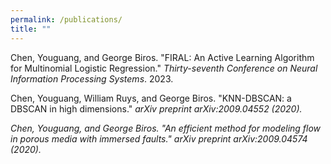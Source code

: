 ```yaml
---
permalink: /publications/
title: ""
---
```


Chen, Youguang, and George Biros. "FIRAL: An Active Learning Algorithm for Multinomial Logistic Regression." <i>Thirty-seventh Conference on Neural Information Processing Systems</i>. 2023.

Chen, Youguang, William Ruys, and George Biros. "KNN-DBSCAN: a DBSCAN in high dimensions." <i>arXiv preprint arXiv:2009.04552<i> (2020).

Chen, Youguang, and George Biros. "An efficient method for modeling flow in porous media with immersed faults."  <i>arXiv preprint arXiv:2009.04574 <i> (2020).


